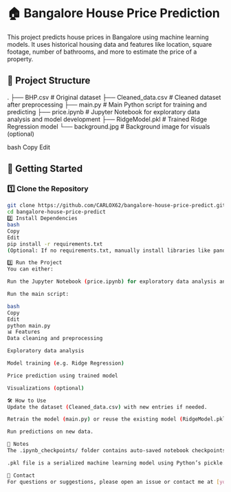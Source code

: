 # 🏠 Bangalore House Price Prediction

This project predicts house prices in Bangalore using machine learning models. It uses historical housing data and features like location, square footage, number of bathrooms, and more to estimate the price of a property.

## 📂 Project Structure

.
├── BHP.csv # Original dataset
├── Cleaned_data.csv # Cleaned dataset after preprocessing
├── main.py # Main Python script for training and predicting
├── price.ipynb # Jupyter Notebook for exploratory data analysis and model development
├── RidgeModel.pkl # Trained Ridge Regression model
└── background.jpg # Background image for visuals (optional)

bash
Copy
Edit

## 🚀 Getting Started

### 1️⃣ Clone the Repository
```bash
git clone https://github.com/CARLOX62/bangalore-house-price-predict.git
cd bangalore-house-price-predict
2️⃣ Install Dependencies
bash
Copy
Edit
pip install -r requirements.txt
(Optional: If no requirements.txt, manually install libraries like pandas, numpy, scikit-learn, etc.)

3️⃣ Run the Project
You can either:

Run the Jupyter Notebook (price.ipynb) for exploratory data analysis and visualization.

Run the main script:

bash
Copy
Edit
python main.py
📊 Features
Data cleaning and preprocessing

Exploratory data analysis

Model training (e.g. Ridge Regression)

Price prediction using trained model

Visualizations (optional)

🛠️ How to Use
Update the dataset (Cleaned_data.csv) with new entries if needed.

Retrain the model (main.py) or reuse the existing model (RidgeModel.pkl).

Run predictions on new data.

📝 Notes
The .ipynb_checkpoints/ folder contains auto-saved notebook checkpoints and can be ignored.

.pkl file is a serialized machine learning model using Python’s pickle.

📧 Contact
For questions or suggestions, please open an issue or contact me at [your_email@example.com].
